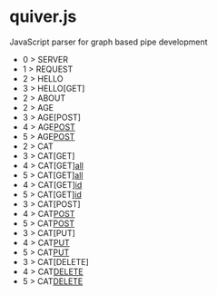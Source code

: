 # quiver.js
JavaScript parser for graph based pipe development

  - 0 > SERVER  
  - 1 >   REQUEST  
  - 2 >     HELLO  
  - 3 >       HELLO[GET]  
  - 2 >     ABOUT  
  - 2 >     AGE  
  - 3 >       AGE[POST]  
  - 4 >         AGE[POST](validate)  
  - 5 >           AGE[POST](send)  
  - 2 >     CAT  
  - 3 >       CAT[GET]  
  - 4 >         CAT[GET][all](validate)  
  - 5 >           CAT[GET][all](send)  
  - 4 >         CAT[GET][id](validate)  
  - 5 >           CAT[GET][id](send)  
  - 3 >       CAT[POST]  
  - 4 >         CAT[POST](validate)  
  - 5 >           CAT[POST](send)  
  - 3 >       CAT[PUT]  
  - 4 >         CAT[PUT](validate)  
  - 5 >           CAT[PUT](send)  
  - 3 >       CAT[DELETE]  
  - 4 >         CAT[DELETE](validate)  
  - 5 >           CAT[DELETE](send)  
